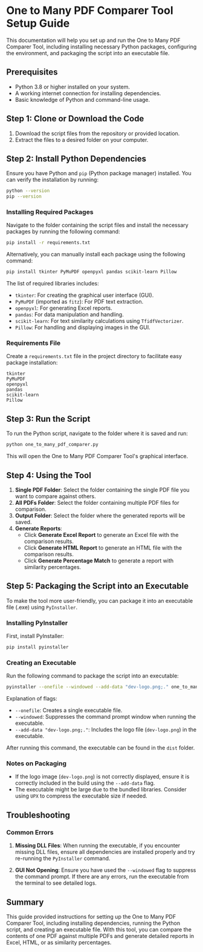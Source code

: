 # One to Many PDF Comparer Tool Setup Guide

This documentation will help you set up and run the One to Many PDF Comparer Tool, including installing necessary Python packages, configuring the environment, and packaging the script into an executable file.

## Prerequisites

- Python 3.8 or higher installed on your system.
- A working internet connection for installing dependencies.
- Basic knowledge of Python and command-line usage.

## Step 1: Clone or Download the Code

1. Download the script files from the repository or provided location.
2. Extract the files to a desired folder on your computer.

## Step 2: Install Python Dependencies

Ensure you have Python and `pip` (Python package manager) installed. You can verify the installation by running:

```sh
python --version
pip --version
```

### Installing Required Packages

Navigate to the folder containing the script files and install the necessary packages by running the following command:

```sh
pip install -r requirements.txt
```

Alternatively, you can manually install each package using the following command:

```sh
pip install tkinter PyMuPDF openpyxl pandas scikit-learn Pillow
```

The list of required libraries includes:

- `tkinter`: For creating the graphical user interface (GUI).
- `PyMuPDF` (imported as `fitz`): For PDF text extraction.
- `openpyxl`: For generating Excel reports.
- `pandas`: For data manipulation and handling.
- `scikit-learn`: For text similarity calculations using `TfidfVectorizer`.
- `Pillow`: For handling and displaying images in the GUI.

### Requirements File

Create a `requirements.txt` file in the project directory to facilitate easy package installation:

```
tkinter
PyMuPDF
openpyxl
pandas
scikit-learn
Pillow
```

## Step 3: Run the Script

To run the Python script, navigate to the folder where it is saved and run:

```sh
python one_to_many_pdf_comparer.py
```

This will open the One to Many PDF Comparer Tool's graphical interface.

## Step 4: Using the Tool

1. **Single PDF Folder**: Select the folder containing the single PDF file you want to compare against others.
2. **All PDFs Folder**: Select the folder containing multiple PDF files for comparison.
3. **Output Folder**: Select the folder where the generated reports will be saved.
4. **Generate Reports**:
   - Click **Generate Excel Report** to generate an Excel file with the comparison results.
   - Click **Generate HTML Report** to generate an HTML file with the comparison results.
   - Click **Generate Percentage Match** to generate a report with similarity percentages.

## Step 5: Packaging the Script into an Executable

To make the tool more user-friendly, you can package it into an executable file (.exe) using `PyInstaller`.

### Installing PyInstaller

First, install PyInstaller:

```sh
pip install pyinstaller
```

### Creating an Executable

Run the following command to package the script into an executable:

```sh
pyinstaller --onefile --windowed --add-data "dev-logo.png;." one_to_many_pdf_comparer.py
```

Explanation of flags:

- `--onefile`: Creates a single executable file.
- `--windowed`: Suppresses the command prompt window when running the executable.
- `--add-data "dev-logo.png;."`: Includes the logo file (`dev-logo.png`) in the executable.

After running this command, the executable can be found in the `dist` folder.

### Notes on Packaging

- If the logo image (`dev-logo.png`) is not correctly displayed, ensure it is correctly included in the build using the `--add-data` flag.
- The executable might be large due to the bundled libraries. Consider using `UPX` to compress the executable size if needed.

## Troubleshooting

### Common Errors

1. **Missing DLL Files**: When running the executable, if you encounter missing DLL files, ensure all dependencies are installed properly and try re-running the `PyInstaller` command.

2. **GUI Not Opening**: Ensure you have used the `--windowed` flag to suppress the command prompt. If there are any errors, run the executable from the terminal to see detailed logs.

## Summary

This guide provided instructions for setting up the One to Many PDF Comparer Tool, including installing dependencies, running the Python script, and creating an executable file. With this tool, you can compare the contents of one PDF against multiple PDFs and generate detailed reports in Excel, HTML, or as similarity percentages.

